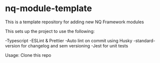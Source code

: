 # nq-module-template
This is a template repository for adding new NQ Framework modules

This sets up the project to use the following:

-Typescript
-ESLint & Prettier
-Auto lint on commit using Husky
-standard-version for changelog and sem versioning
-Jest for unit tests


Usage:
Clone this repo
